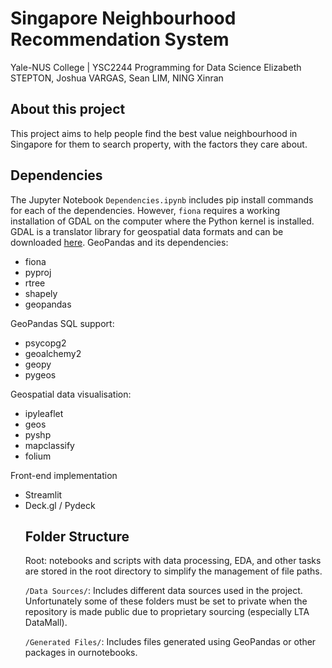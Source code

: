 # Singapore Neighbourhood Recommendation System
Yale-NUS College | YSC2244 Programming for Data Science
Elizabeth STEPTON, Joshua VARGAS, Sean LIM, NING Xinran

## About this project
This project aims to help people find the best value neighbourhood in Singapore for them to search property, with the factors they care about.

## Dependencies
The Jupyter Notebook `Dependencies.ipynb` includes pip install commands for each of the dependencies. However, `fiona` requires a working installation of GDAL on the computer where the Python kernel is installed. GDAL is a translator library for geospatial data formats and can be downloaded [here](https://gdal.org).
GeoPandas and its dependencies:
<ul>
<li> fiona </li>
<li> pyproj </li>
<li> rtree </li>
<li> shapely </li>
<li> geopandas </li>
</ul>
GeoPandas SQL support:
<ul>
<li> psycopg2 </li>
<li> geoalchemy2 </li>
<li> geopy </li>
<li> pygeos </li>
</ul>
Geospatial data visualisation:
<ul>
<li> ipyleaflet </li>
<li> geos </li>
<li> pyshp </li>
<li> mapclassify </li>
<li> folium </li>
</ul>
Front-end implementation
<ul>
<li> Streamlit </li>
<li> Deck.gl / Pydeck </li>


## Folder Structure
Root: notebooks and scripts with data processing, EDA, and other tasks are stored in the root directory to simplify the management of file paths.  

`/Data Sources/`: Includes different data sources used in the project. Unfortunately some of these folders must be set to private when the repository is made public due to proprietary sourcing (especially LTA DataMall).  

`/Generated Files/`: Includes files generated using GeoPandas or other packages in ournotebooks.  
